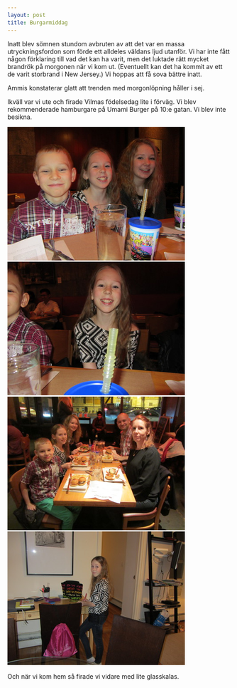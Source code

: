 ```yaml
---
layout: post
title: Burgarmiddag
---
```


Inatt blev sömnen stundom avbruten av att det var en massa utryckningsfordon
som förde ett alldeles väldans ljud utanför. Vi har inte fått någon förklaring
till vad det kan ha varit, men det luktade rätt mycket brandrök på morgonen när
vi kom ut. (Eventuellt kan det ha kommit av ett de varit storbrand i New
Jersey.) Vi hoppas att få sova bättre inatt.

Ammis konstaterar glatt att trenden med morgonlöpning håller i sej.

Ikväll var vi ute och firade Vilmas födelsedag lite i förväg. Vi blev
rekommenderade hamburgare på Umami Burger på 10:e gatan. Vi blev inte besikna.

<a href="/images/2015-01-22/IMG_5262.JPG"><img src="/images/2015-01-22/thumbnails/IMG_5262.JPG" /></a>
<a href="/images/2015-01-22/IMG_5263.JPG"><img src="/images/2015-01-22/thumbnails/IMG_5263.JPG" /></a>
<a href="/images/2015-01-22/IMG_5266.JPG"><img src="/images/2015-01-22/thumbnails/IMG_5266.JPG" /></a>
<a href="/images/2015-01-22/IMG_5270.JPG"><img src="/images/2015-01-22/thumbnails/IMG_5270.JPG" /></a>

Och när vi kom hem så firade vi vidare med lite glasskalas.
